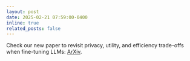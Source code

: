```yaml
---
layout: post
date: 2025-02-21 07:59:00-0400
inline: true
related_posts: false
---
```


Check our new paper to revisit privacy, utility, and efficiency trade-offs when fine-tuning LLMs: [ArXiv](https://www.arxiv.org/abs/2502.13313).